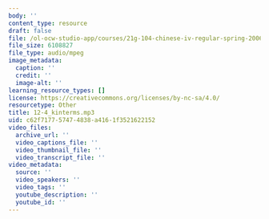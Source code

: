 ```yaml
---
body: ''
content_type: resource
draft: false
file: /ol-ocw-studio-app/courses/21g-104-chinese-iv-regular-spring-2006/12-4_kinterms.mp3
file_size: 6108827
file_type: audio/mpeg
image_metadata:
  caption: ''
  credit: ''
  image-alt: ''
learning_resource_types: []
license: https://creativecommons.org/licenses/by-nc-sa/4.0/
resourcetype: Other
title: 12-4_kinterms.mp3
uid: c62f7177-5747-4838-a416-1f3521622152
video_files:
  archive_url: ''
  video_captions_file: ''
  video_thumbnail_file: ''
  video_transcript_file: ''
video_metadata:
  source: ''
  video_speakers: ''
  video_tags: ''
  youtube_description: ''
  youtube_id: ''
---
```


